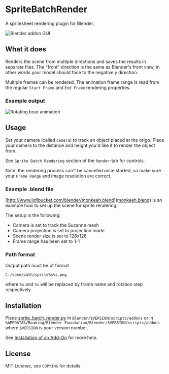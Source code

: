 SpriteBatchRender
=================

A spritesheet rendering plugin for Blender.

![Blender addon GUI](http://i.imgur.com/mTThmPK.png)

## What it does

Renders the scene from multiple directions and saves the results in separate files.
The "front" direction is the same as Blender's front view, in other words your model
should face to the negative y direction.

Multiple frames can be rendered. The animation frame range is read from the regular
`Start Frame` and `End Frame` rendering properties.

### Example output
![Rotating bear animation](http://i.imgur.com/M4dFeMv.gif)

## Usage

Set your camera (called `Camera`) to track an object placed at the origo. 
Place your camera to the distance and height you'd like it to render the object from.

See `Sprite Batch Rendering` section of the `Render`-tab for controls.

Note: the rendering process can't be canceled once started, so make sure your `Frame Range` and image resolution are correct.

### Example .blend file
[http://www.lofibucket.com/blender/monkeeh.blend](monkeeh.blend) is an example how to set up the scene for sprite rendering.

The setup is the following:
* Camera is set to track the Suzanne mesh
* Camera projection is set to projection mode
* Scene render size is set to 128x128
* Frame range has been set to 1-1

### Path format

Output path must be of format

	C:/some/path/sprite%s%s.png

where `%s` and `%s` will be replaced by frame name and rotation step respectively.

## Installation
Place [sprite_batch_render.py](https://raw.github.com/seece/SpriteBatchRender/master/sprite_batch_render.py) in `Blender/$VERSION/scripts/addons` or in `%APPDATA%/Roaming/Blender Foundation/Blender/$VERSION/scripts/addons` where `$VERSION` is your version number.

See [Installation of an Add-On](http://wiki.blender.org/index.php/Doc:2.6/Manual/Extensions/Python/Add-Ons#Installation_of_an_Add-On) for more help.

## License
MIT License, see `COPYING` for details.


